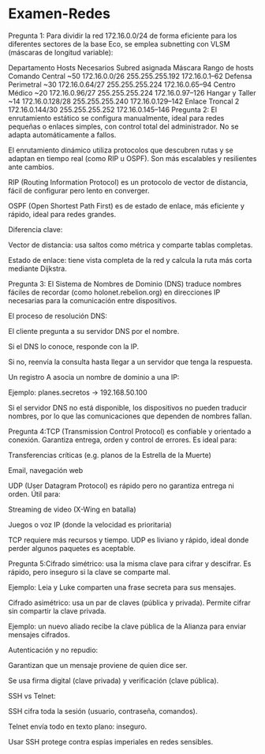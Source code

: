 # Examen-Redes
Pregunta 1: Para dividir la red 172.16.0.0/24 de forma eficiente para los diferentes sectores de la base Eco, se emplea subnetting con VLSM (máscaras de longitud variable):

Departamento	Hosts Necesarios	Subred asignada	Máscara	Rango de hosts
Comando Central	~50	172.16.0.0/26	255.255.255.192	172.16.0.1–62
Defensa Perimetral	~30	172.16.0.64/27	255.255.255.224	172.16.0.65–94
Centro Médico	~20	172.16.0.96/27	255.255.255.224	172.16.0.97–126
Hangar y Taller	~14	172.16.0.128/28	255.255.255.240	172.16.0.129–142
Enlace Troncal	2	172.16.0.144/30	255.255.255.252	172.16.0.145–146
Pregunta 2: El enrutamiento estático se configura manualmente, ideal para redes pequeñas o enlaces simples, con control total del administrador. No se adapta automáticamente a fallos.

El enrutamiento dinámico utiliza protocolos que descubren rutas y se adaptan en tiempo real (como RIP u OSPF). Son más escalables y resilientes ante cambios.

RIP (Routing Information Protocol) es un protocolo de vector de distancia, fácil de configurar pero lento en converger.

OSPF (Open Shortest Path First) es de estado de enlace, más eficiente y rápido, ideal para redes grandes.

Diferencia clave:

Vector de distancia: usa saltos como métrica y comparte tablas completas.

Estado de enlace: tiene vista completa de la red y calcula la ruta más corta mediante Dijkstra.

Pregunta 3: El Sistema de Nombres de Dominio (DNS) traduce nombres fáciles de recordar (como holonet.rebelion.org) en direcciones IP necesarias para la comunicación entre dispositivos.

El proceso de resolución DNS:

El cliente pregunta a su servidor DNS por el nombre.

Si el DNS lo conoce, responde con la IP.

Si no, reenvía la consulta hasta llegar a un servidor que tenga la respuesta.

Un registro A asocia un nombre de dominio a una IP:

Ejemplo: planes.secretos → 192.168.50.100

Si el servidor DNS no está disponible, los dispositivos no pueden traducir nombres, por lo que las comunicaciones que dependen de nombres fallan.

Pregunta 4:TCP (Transmission Control Protocol) es confiable y orientado a conexión. Garantiza entrega, orden y control de errores. Es ideal para:

Transferencias críticas (e.g. planos de la Estrella de la Muerte)

Email, navegación web

UDP (User Datagram Protocol) es rápido pero no garantiza entrega ni orden. Útil para:

Streaming de video (X-Wing en batalla)

Juegos o voz IP (donde la velocidad es prioritaria)

TCP requiere más recursos y tiempo. UDP es liviano y rápido, ideal donde perder algunos paquetes es aceptable.

Pregunta 5:Cifrado simétrico: usa la misma clave para cifrar y descifrar. Es rápido, pero inseguro si la clave se comparte mal.

Ejemplo: Leia y Luke comparten una frase secreta para sus mensajes.

Cifrado asimétrico: usa un par de claves (pública y privada). Permite cifrar sin compartir la clave privada.

Ejemplo: un nuevo aliado recibe la clave pública de la Alianza para enviar mensajes cifrados.

Autenticación y no repudio:

Garantizan que un mensaje proviene de quien dice ser.

Se usa firma digital (clave privada) y verificación (clave pública).

SSH vs Telnet:

SSH cifra toda la sesión (usuario, contraseña, comandos).

Telnet envía todo en texto plano: inseguro.

Usar SSH protege contra espías imperiales en redes sensibles.
